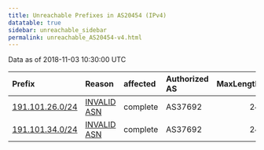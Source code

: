 ```yaml
---
title: Unreachable Prefixes in AS20454 (IPv4)
datatable: true
sidebar: unreachable_sidebar
permalink: unreachable_AS20454-v4.html
---
```


Data as of 2018-11-03 10:30:00 UTC


<div class="datatable-begin"></div>

| Prefix                                                   | Reason                                                                                                 | affected   | Authorized AS   |   MaxLength | Anchor                                         |   unreachable /24s |
|:---------------------------------------------------------|:-------------------------------------------------------------------------------------------------------|:-----------|:----------------|------------:|:-----------------------------------------------|-------------------:|
| [191.101.26.0/24](https://stat.ripe.net/191.101.26.0/24) | [INVALID ASN](https://rpki-validator.ripe.net/announcement-preview?asn=AS20454&prefix=191.101.26.0/24) | complete   | AS37692         |          24 | [LACNIC](unreachable_LACNIC_RPKI_Root-v4.html) |                  1 |
| [191.101.34.0/24](https://stat.ripe.net/191.101.34.0/24) | [INVALID ASN](https://rpki-validator.ripe.net/announcement-preview?asn=AS20454&prefix=191.101.34.0/24) | complete   | AS37692         |          24 | [LACNIC](unreachable_LACNIC_RPKI_Root-v4.html) |                  1 |

<div class="datatable-end"></div>